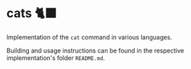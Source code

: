 # cats :black_cat:

Implementation of the `cat` command in various languages.

Building and usage instructions can be found in the respective implementation's folder `README.md`.
